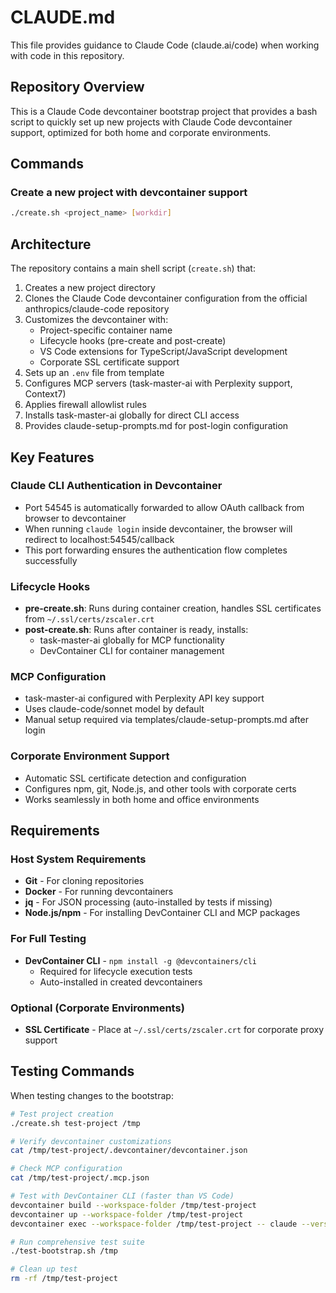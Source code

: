 # CLAUDE.md

This file provides guidance to Claude Code (claude.ai/code) when working with code in this repository.

## Repository Overview

This is a Claude Code devcontainer bootstrap project that provides a bash script to quickly set up new projects with Claude Code devcontainer support, optimized for both home and corporate environments.

## Commands

### Create a new project with devcontainer support
```bash
./create.sh <project_name> [workdir]
```

## Architecture

The repository contains a main shell script (`create.sh`) that:
1. Creates a new project directory
2. Clones the Claude Code devcontainer configuration from the official anthropics/claude-code repository
3. Customizes the devcontainer with:
   - Project-specific container name
   - Lifecycle hooks (pre-create and post-create)
   - VS Code extensions for TypeScript/JavaScript development
   - Corporate SSL certificate support
4. Sets up an `.env` file from template
5. Configures MCP servers (task-master-ai with Perplexity support, Context7)
6. Applies firewall allowlist rules
7. Installs task-master-ai globally for direct CLI access
8. Provides claude-setup-prompts.md for post-login configuration

## Key Features

### Claude CLI Authentication in Devcontainer
- Port 54545 is automatically forwarded to allow OAuth callback from browser to devcontainer
- When running `claude login` inside devcontainer, the browser will redirect to localhost:54545/callback
- This port forwarding ensures the authentication flow completes successfully

### Lifecycle Hooks
- **pre-create.sh**: Runs during container creation, handles SSL certificates from `~/.ssl/certs/zscaler.crt`
- **post-create.sh**: Runs after container is ready, installs:
  - task-master-ai globally for MCP functionality
  - DevContainer CLI for container management

### MCP Configuration
- task-master-ai configured with Perplexity API key support
- Uses claude-code/sonnet model by default
- Manual setup required via templates/claude-setup-prompts.md after login

### Corporate Environment Support
- Automatic SSL certificate detection and configuration
- Configures npm, git, Node.js, and other tools with corporate certs
- Works seamlessly in both home and office environments

## Requirements

### Host System Requirements
- **Git** - For cloning repositories
- **Docker** - For running devcontainers
- **jq** - For JSON processing (auto-installed by tests if missing)
- **Node.js/npm** - For installing DevContainer CLI and MCP packages

### For Full Testing
- **DevContainer CLI** - `npm install -g @devcontainers/cli`
  - Required for lifecycle execution tests
  - Auto-installed in created devcontainers

### Optional (Corporate Environments)
- **SSL Certificate** - Place at `~/.ssl/certs/zscaler.crt` for corporate proxy support

## Testing Commands

When testing changes to the bootstrap:
```bash
# Test project creation
./create.sh test-project /tmp

# Verify devcontainer customizations
cat /tmp/test-project/.devcontainer/devcontainer.json

# Check MCP configuration
cat /tmp/test-project/.mcp.json

# Test with DevContainer CLI (faster than VS Code)
devcontainer build --workspace-folder /tmp/test-project
devcontainer up --workspace-folder /tmp/test-project
devcontainer exec --workspace-folder /tmp/test-project -- claude --version

# Run comprehensive test suite
./test-bootstrap.sh /tmp

# Clean up test
rm -rf /tmp/test-project
```